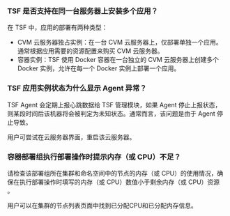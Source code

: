 ### TSF 是否支持在同一台服务器上安装多个应用？

在 TSF 中，应用的部署有两种类型：

- CVM 云服务器独占实例：在一台 CVM 云服务器上，仅部署单独一个应用。通常根据应用需要的资源配置来购买 CVM 云服务器。
- 容器实例：TSF 使用 Docker 容器在一台独立的 CVM 云服务器上创建多个 Docker 实例，允许在每一个 Docker 实例上部署一个应用。

### TSF 应用实例状态为什么显示 Agent 异常？

TSF Agent 会定期上报心跳数据给 TSF 管理模块，如果 Agent 停止上报状态，则某段时间后该机器将会被判定为未知状态。通常而言，该问题是由于 Agent 停止导致。

用户可尝试在云服务器界面，重启该云服务器。

### 容器部署组执行部署操作时提示内存（或 CPU）不足？

请检查该部署组所在集群和命名空间中的节点的内存（或 CPU）的使用情况，确保在执行部署操作时填写的内存（或 CPU）数值小于剩余内存（或 CPU）资源 。

用户可以在集群的节点列表页面中找到已分配CPU和已分配内存信息。
